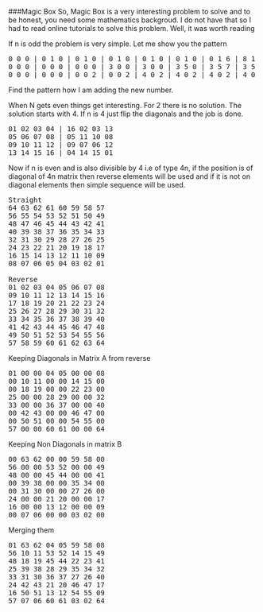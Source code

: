 ###Magic Box
So, Magic Box is a very interesting problem to solve and to be honest, you need some mathematics backgroud.
I do not have that so I had to read online tutorials to solve this problem. Well, it was worth reading

If n is odd the problem is very simple. Let me show you the pattern
<pre>
0 0 0 | 0 1 0 | 0 1 0 | 0 1 0 | 0 1 0 | 0 1 0 | 0 1 6 | 8 1 6 | 8 1 6
0 0 0 | 0 0 0 | 0 0 0 | 3 0 0 | 3 0 0 | 3 5 0 | 3 5 7 | 3 5 7 | 3 5 7
0 0 0 | 0 0 0 | 0 0 2 | 0 0 2 | 4 0 2 | 4 0 2 | 4 0 2 | 4 0 2 | 4 9 2
</pre>
Find the pattern how I am adding the new number.

When N gets even things get interesting. For 2 there is no solution. The solution starts with 4. If n is 4 just flip the diagonals and the job is done.
<pre>
01 02 03 04 | 16 02 03 13
05 06 07 08 | 05 11 10 08
09 10 11 12 | 09 07 06 12
13 14 15 16 | 04 14 15 01
</pre>

Now if n is even and is also divisible by 4 i.e of type 4n, if the position is of diagonal of 4n matrix then reverse elements will be used and if it is not on diagonal elements then simple sequence will be used.
<pre>
Straight
64 63 62 61 60 59 58 57 
56 55 54 53 52 51 50 49 
48 47 46 45 44 43 42 41 
40 39 38 37 36 35 34 33 
32 31 30 29 28 27 26 25 
24 23 22 21 20 19 18 17 
16 15 14 13 12 11 10 09 
08 07 06 05 04 03 02 01
 
Reverse
01 02 03 04 05 06 07 08 
09 10 11 12 13 14 15 16 
17 18 19 20 21 22 23 24 
25 26 27 28 29 30 31 32 
33 34 35 36 37 38 39 40 
41 42 43 44 45 46 47 48 
49 50 51 52 53 54 55 56 
57 58 59 60 61 62 63 64
</pre>

Keeping Diagonals in Matrix A from reverse
<pre>
01 00 00 04 05 00 00 08 
00 10 11 00 00 14 15 00 
00 18 19 00 00 22 23 00 
25 00 00 28 29 00 00 32 
33 00 00 36 37 00 00 40 
00 42 43 00 00 46 47 00 
00 50 51 00 00 54 55 00 
57 00 00 60 61 00 00 64
</pre>

Keeping Non Diagonals in matrix B
<pre>
00 63 62 00 00 59 58 00 
56 00 00 53 52 00 00 49 
48 00 00 45 44 00 00 41 
00 39 38 00 00 35 34 00 
00 31 30 00 00 27 26 00 
24 00 00 21 20 00 00 17 
16 00 00 13 12 00 00 09 
00 07 06 00 00 03 02 00
</pre>

Merging them
<pre>
01 63 62 04 05 59 58 08 
56 10 11 53 52 14 15 49 
48 18 19 45 44 22 23 41 
25 39 38 28 29 35 34 32 
33 31 30 36 37 27 26 40 
24 42 43 21 20 46 47 17 
16 50 51 13 12 54 55 09 
57 07 06 60 61 03 02 64 
</pre>